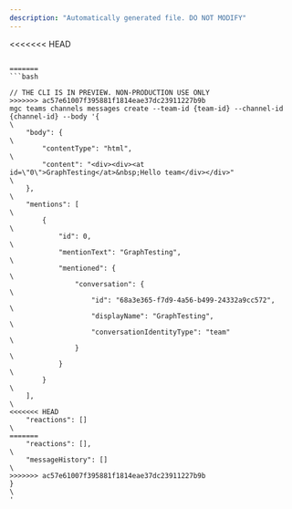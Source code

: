 ```yaml
---
description: "Automatically generated file. DO NOT MODIFY"
---
```


<<<<<<< HEAD
```cli

=======
```bash

// THE CLI IS IN PREVIEW. NON-PRODUCTION USE ONLY
>>>>>>> ac57e61007f395881f1814eae37dc23911227b9b
mgc teams channels messages create --team-id {team-id} --channel-id {channel-id} --body '{\
    "body": {\
        "contentType": "html",\
        "content": "<div><div><at id=\"0\">GraphTesting</at>&nbsp;Hello team</div></div>"\
    },\
    "mentions": [\
        {\
            "id": 0,\
            "mentionText": "GraphTesting",\
            "mentioned": {\
                "conversation": {\
                    "id": "68a3e365-f7d9-4a56-b499-24332a9cc572",\
                    "displayName": "GraphTesting",\
                    "conversationIdentityType": "team"\
                }\
            }\
        }\
    ],\
<<<<<<< HEAD
    "reactions": []\
=======
    "reactions": [],\
    "messageHistory": []\
>>>>>>> ac57e61007f395881f1814eae37dc23911227b9b
}\
'

```